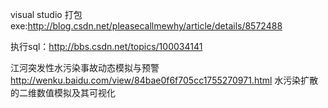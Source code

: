  
visual studio 打包exe:http://blog.csdn.net/pleasecallmewhy/article/details/8572488

执行sql：http://bbs.csdn.net/topics/100034141

江河突发性水污染事故动态模拟与预警
http://wenku.baidu.com/view/84bae0f6f705cc1755270971.html
水污染扩散的二维数值模拟及其可视化
